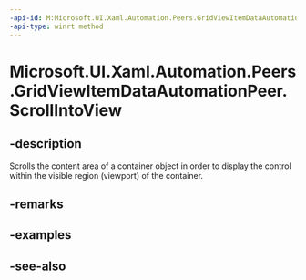```yaml
---
-api-id: M:Microsoft.UI.Xaml.Automation.Peers.GridViewItemDataAutomationPeer.ScrollIntoView
-api-type: winrt method
---
```


<!-- Method syntax
public void ScrollIntoView()
-->

# Microsoft.UI.Xaml.Automation.Peers.GridViewItemDataAutomationPeer.ScrollIntoView

## -description
Scrolls the content area of a container object in order to display the control within the visible region (viewport) of the container.

## -remarks

## -examples

## -see-also
